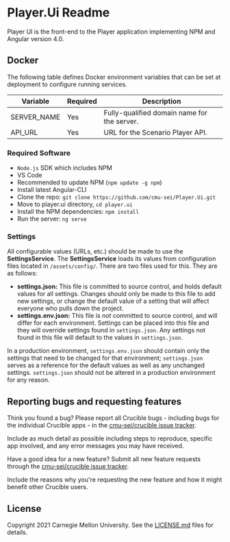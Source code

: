 # Player.Ui Readme 

Player UI is the front-end to the Player application implementing NPM and Angular version 4.0.

## Docker

The following table defines Docker environment variables that can be set at deployment to configure running services.

| Variable    | Required | Description                                 |
| ----------- | -------- | ------------------------------------------- |
| SERVER_NAME | Yes      | Fully-qualified domain name for the server. |
| API_URL     | Yes      | URL for the Scenario Player API.            |

### Required Software

- `Node.js` SDK which includes NPM
- VS Code
- Recommended to update NPM (`npm update -g npm`)
- Install latest Angular-CLI
- Clone the repo: `git clone https://github.com/cmu-sei/Player.Ui.git`
- Move to player.ui directory,  `cd player.ui`
- Install the NPM dependencies: `npm install`
- Run the server: `ng serve`

### Settings

All configurable values (URLs, etc.) should be made to use the **SettingsService**. The **SettingsService** loads its values from configuration files located in `/assets/config/`. There are two files used for this. They are as follows:

- **settings.json:** This file is committed to source control, and holds default values for all settings. Changes should only be made to this file to add new settings, or change the default value of a setting that will affect everyone who pulls down the project.
- **settings.env.json:** This file is *not* committed to source control, and will differ for each environment. Settings can be placed into this file and they will override settings found in `settings.json`. Any settings not found in this file will default to the values in `settings.json`.

In a production environment, `settings.env.json` should contain only the settings that need to be changed for that environment; `settings.json` serves as a reference for the default values as well as any unchanged settings. `settings.json` should not be altered in a production environment for any reason.

## Reporting bugs and requesting features

Think you found a bug? Please report all Crucible bugs - including bugs for the individual Crucible apps - in the [cmu-sei/crucible issue tracker](https://github.com/cmu-sei/crucible/issues).

Include as much detail as possible including steps to reproduce, specific app involved, and any error messages you may have received.

Have a good idea for a new feature? Submit all new feature requests through the [cmu-sei/crucible issue tracker](https://github.com/cmu-sei/crucible/issues).

Include the reasons why you're requesting the new feature and how it might benefit other Crucible users.

## License

Copyright 2021 Carnegie Mellon University. See the [LICENSE.md](./LICENSE.md) files for details.

